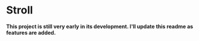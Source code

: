 # Stroll

**This project is still very early in its development.
I'll update this readme as features are added.**


